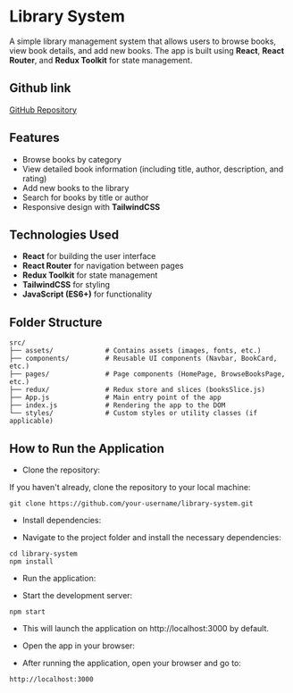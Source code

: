 # Library System

A simple library management system that allows users to browse books, view book details, and add new books. The app is built using **React**, **React Router**, and **Redux Toolkit** for state management.

## Github link
[GitHub Repository](https://github.com/Monika-Dangar/online-library-system)

## Features

- Browse books by category
- View detailed book information (including title, author, description, and rating)
- Add new books to the library
- Search for books by title or author
- Responsive design with **TailwindCSS**

## Technologies Used

- **React** for building the user interface
- **React Router** for navigation between pages
- **Redux Toolkit** for state management
- **TailwindCSS** for styling
- **JavaScript (ES6+)** for functionality

## Folder Structure

```plaintext
src/
├── assets/             # Contains assets (images, fonts, etc.)
├── components/         # Reusable UI components (Navbar, BookCard, etc.)
├── pages/              # Page components (HomePage, BrowseBooksPage, etc.)
├── redux/              # Redux store and slices (booksSlice.js)
├── App.js              # Main entry point of the app
├── index.js            # Rendering the app to the DOM
└── styles/             # Custom styles or utility classes (if applicable)
```

## How to Run the Application
- Clone the repository:

If you haven't already, clone the repository to your local machine:

```Copy
git clone https://github.com/your-username/library-system.git
```
- Install dependencies:

- Navigate to the project folder and install the necessary dependencies:

```Copy
cd library-system
npm install
```
- Run the application:

- Start the development server:

```Copy
npm start
```
- This will launch the application on http://localhost:3000 by default.

- Open the app in your browser:

- After running the application, open your browser and go to:

```Copy
http://localhost:3000
```
